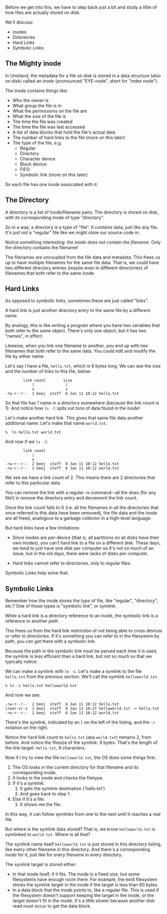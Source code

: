 <!-- How Hard Links and Symbolic Links Work -->
Before we get into this, we have to step back just a bit and study a
little of how files are actually stored on disk.

We'll discuss:

* inodes
* Directories
* Hard Links
* Symbolic Links

## The Mighty inode

In Unixland, the metadata for a file on disk is stored in a data
structure (also on disk) called an _inode_ (pronounced "EYE-node", short
for "index node"). 

The inode contains things like:

* Who the owner is
* What group the file is in
* What the permissions on the file are
* What the size of the file is
* The time the file was created
* The time the file was last accessed
* A list of data blocks that hold the file's actual data
* The number of hard links to the file (more on this later)
* The type of the file, e.g.
  * Regular
  * Directory
  * Character device
  * Block device
  * FIFO
  * Symbolic link (more on this later)

So each file has one inode associated with it.

## The Directory

A directory is a list of inode/filename pairs. The directory is stored
on disk, with its corresponding inode of type "directory".

So in a way, a directory is a type of "file". It contains data, just
like any file. It's just not a "regular" file like we might store our
source code in.

Notice something interesting: _the inode does not contain the filename_.
Only the directory contains the filename!

The filenames are uncoupled from the file data and metadata. This frees
us up to have multiple filenames for the same file data. That is, we
could have two different directory entries (maybe even in different
directories) of filenames that both refer to the same inode.

## Hard Links

As opposed to symbolic links, sometimes these are just called "links".

A hard link is just another directory entry to the same file by a
different name.

By analogy, this is like writing a program where you have two variables
that both refer to the same object. There's only one object, but it has
two "names", in effect.

Likewise, when you link one filename to another, you end up with two
filenames that both refer to the same data. You could edit and modify
the file by either name.

Let's say I have a file, `hello.txt`, which is 6 bytes long. We can see
the size and the number of links to this file, below:

```
        link count        size
            |              |
            v              v
-rw-r--r--  1 beej  staff  6 Jan 11 10:12 hello.txt
```

So that file has 1 name in a directory somewhere (because the link count
is 1). And notice how `ls -l` spits out tons of data found in the inode!

Let's make another hard link. This gives that same file data another
additional name. Let's make that name `world.txt`:

```
%  ln hello.txt world.txt
```

And now if we `ls -l`:

```
        link count
            |
            v
-rw-r--r--  2 beej  staff  6 Jan 11 10:12 hello.txt
-rw-r--r--  2 beej  staff  6 Jan 11 10:12 world.txt
```

We see we have a link count of 2. This means there are 2 directories
that refer to this particular data.

You can remove the link with a regular `rm` command--all the does (for
any file!) is remove the directory entry and decrement the link count.

Once the link count falls to 0 (i.e. all the filenames in all the
directories that once referred to this data have been removed), the file
data and the inode are all freed, analogous to a garbage collector in a
high-level language.

But hard links have a few limitations:

* Since inodes are per-device (that is, all partitions on all disks have
  their own inodes), you can't hard link to a file on a different disk.
  These days, we tend to just have one disk per computer so it's not so
  much of an issue, but in the old days, there were racks of disks per
  computer.

* Hard links cannot refer to directories, only to regular files.

Symbolic Links help solve that.

## Symbolic Links

Remember how the inode stores the _type_ of file, like "regular",
"directory", etc.? One of those types is "symbolic link", or _symlink_.

While a hard link is a directory reference to an inode, the symbolic
link is a reference to another _path_.

This frees us from the hard link restriction of not being able to cross
devices or refer to directories. If it's something you can refer to in
the filesystem by path, you can get there with a symbolic link.

Because the path in the symbolic link must be parsed each time it is
used, the symlink is less efficient than a hard link, but not so much so
that we typically notice.

We can make a symlink with `ln -s`. Let's make a symlink to the file
`hello.txt` from the previous section. We'll call the symlink
`helloworld.txt`.

```
% ln -s hello.txt helloworld.txt
```

And now we see:

```
-rw-r--r--  2 beej  staff  6 Jan 11 10:12 hello.txt
lrwxr-xr-x  1 beej  staff  9 Jan 11 10:27 helloworld.txt -> hello.txt
-rw-r--r--  2 beej  staff  6 Jan 11 10:12 world.txt
```

There's the symlink, indicated by an `l` on the left of the listing, and
the `->` notation on the right.

Notice the hard link count to `hello.txt` (aka `world.txt`) remains 2,
from before. And notice the filesize of the symlink: 9 bytes. That's the
length of the link target: `hello.txt`, 9 characters.

Now if I try to view the file `helloworld.txt`, the OS does some things
first.

1. The OS looks in the current directory for that filename and its
   corresponding inode.
2. It looks in the inode and checks the filetype.
3. If it's a symlink:
   1. It gets the symlink destination ('hello.txt')
   2. And goes back to step 1.
4. Else if it's a file:
   1. It shows me the file.

In this way, it can follow symlinks from one to the next until it
reaches a real file.

But where is the symlink data stored? That is, we know `helloworld.txt`
is symlinked to `world.txt`. Where is all that?

The symlink name itself `helloworld.txt` is just stored in this
directory listing, like every other filename in this directory. And
there's a corresponding inode for it, just like for every filename in
every directory.

The symlink target is stored either:

* In that inode itself, if it fits. The inode is a fixed size, but some
  filesystems have enough room there. For example, the ext4 filesystem
  stores the symlink target in the inode if the target is less than 60
  bytes.
* In a data block that the inode points to, like a regular file. This is
  used if the filesystem doesn't support keeping the target in the
  inode, or the target doesn't fit in the inode. It's a little slower
  because another disk read must occur to get the data block.

  